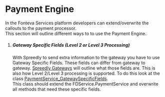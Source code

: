 # Payment Engine

In the Fonteva Services platform developers can extend/overwrite the callouts to the payment processor.  
This section will outline different ways to to use the Payment Engine. 

1. ##### Gateway Specific Fields (Level 2 or Level 3 Processing)
    With Spreedly to send extra information to the gateway you have to use Gateway Specific Fields. These
    fields can differ from gateway to gateway. [Spreedly Gateways](https://www.spreedly.com/all-gateways]) will 
    outline what those fields are. This is also how Level 2/Level 3 processing is supported. To do this look at 
    the class [PaymentService_GatewaySpecificFields](PaymentService_GatewaySpecificFields.cls).<br/>
    This class should extend the FDService.PaymentService and overwrite all methods that need these specific fields.
